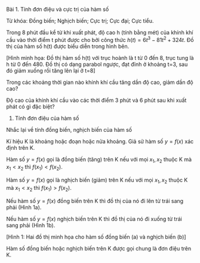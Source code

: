 Bài 1. Tính đơn điệu và cực trị của hàm số

Từ khóa: Đồng biến; Nghịch biến; Cực trị; Cực đại; Cực tiểu.

Trong 8 phút đầu kể từ khi xuất phát, độ cao h (tính bằng mét) của khính khí cầu vào thời điểm t phút được cho bởi công thức $h(t) = 6t^3 - 81t^2 + 324t$. Đồ thị của hàm số h(t) được biểu diễn trong hình bên.

[Hình minh họa: Đồ thị hàm số h(t) với trục hoành là t từ 0 đến 8, trục tung là h từ 0 đến 480. Đồ thị có dạng parabol ngược, đạt đỉnh ở khoảng t=3, sau đó giảm xuống rồi tăng lên lại ở t=8]

Trong các khoảng thời gian nào khính khí cầu tăng dần độ cao, giảm dần độ cao?

Độ cao của khính khí cầu vào các thời điểm 3 phút và 6 phút sau khi xuất phát có gì đặc biệt?

1. Tính đơn điệu của hàm số

Nhắc lại về tính đồng biến, nghịch biến của hàm số

Kí hiệu K là khoảng hoặc đoạn hoặc nửa khoảng. Giả sử hàm số $y = f(x)$ xác định trên K.

Hàm số $y = f(x)$ gọi là đồng biến (tăng) trên K nếu với mọi $x_1, x_2$ thuộc K mà $x_1 < x_2$ thì $f(x_1) < f(x_2)$.

Hàm số $y = f(x)$ gọi là nghịch biến (giảm) trên K nếu với mọi $x_1, x_2$ thuộc K mà $x_1 < x_2$ thì $f(x_1) > f(x_2)$.

Nếu hàm số $y = f(x)$ đồng biến trên K thì đồ thị của nó đi lên từ trái sang phải (Hình 1a).

Nếu hàm số $y = f(x)$ nghịch biến trên K thì đồ thị của nó đi xuống từ trái sang phải (Hình 1b).

[Hình 1: Hai đồ thị minh họa cho hàm số đồng biến (a) và nghịch biến (b)]

Hàm số đồng biến hoặc nghịch biến trên K được gọi chung là đơn điệu trên K.